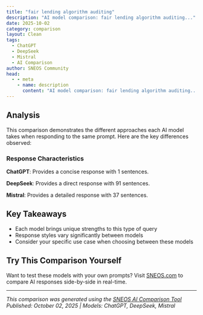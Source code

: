 ```yaml
---
title: "fair lending algorithm auditing"
description: "AI model comparison: fair lending algorithm auditing..."
date: 2025-10-02
category: comparison
layout: Clean
tags:
  - ChatGPT
  - DeepSeek
  - Mistral
  - AI Comparison
author: SNEOS Community
head:
  - - meta
    - name: description
      content: "AI model comparison: fair lending algorithm auditing..."
---
```


<ChatComparison
  title="fair lending algorithm auditing"
  prompt="fair lending algorithm auditing"
  :responses='{"ChatGPT": "Fair lending algorithm auditing is an essential process to ensure that algorithms used in lending and credit decisions are fair, transparent, and compliant with anti-discrimination laws. This process aims to identify and mitigate bias in lending practices, ensuring equal access to credit for all applicants regardless of race, ethnicity, gender, or other protected characteristics.\n\nHere are the main components and steps involved in fair lending algorithm auditing:\n\n### 1. **Understanding Fair Lending Laws**\n - Familiarize yourself with relevant laws and regulations, such as the Equal Credit Opportunity Act (ECOA), the Fair Housing Act (FHA), and other state-level laws that prohibit discriminatory lending practices.\n\n### 2. **Defining Key Metrics**\n - Identify key performance indicators (KPIs) for fair lending compliance. Common metrics include:\n - Approval rates by demographic group.\n - Denial rates by demographic group.\n - Differences in terms (interest rates, loan amounts) offered to different groups.\n - Default rates across different demographic groups.\n\n### 3. **Data Collection**\n - Gather data on applicants, including demographic information, credit scores, loan amounts, interest rates, and loan outcomes. Ensure that data collection complies with legal regulations.\n\n### 4. **Data Preprocessing**\n - Clean and preprocess the data to remove any inaccuracies, missing values, and other data quality issues.\n - Ensure that sensitive variables (like race or gender) are treated appropriately to avoid direct discrimination while still being able to analyze for bias.\n\n### 5. **Algorithm Analysis**\n - Examine the lending algorithms in use, including machine learning models and rule-based systems.\n - Analyze how these algorithms process inputs and make decisions. Pay attention to the training data and features used.\n\n### 6. **Disparity Analysis**\n - Conduct statistical analysis to assess whether there are significant disparities in the outcomes across different demographic groups.\n - Use statistical tests (e.g., chi-square tests) to determine if differences in treatment are statistically significant.\n\n### 7. **Bias Detection Techniques**\n - Implement bias detection techniques such as:\n - **Disparate Impact Analysis:** Checking if the algorithm results in adverse effects on a protected class.\n - **Fairness Metrics:** Using metrics like demographic parity, equal opportunity, and equalized odds.\n - **Model interpretability tools:** Techniques such as SHAP (SHapley Additive exPlanations) or LIME (Local Interpretable Model-agnostic Explanations) to understand model decisions.\n\n### 8. **Remediation Strategies**\n - Identify factors causing bias and develop strategies to address these issues, which may include:\n - Re-evaluating the features used in the model.\n - Implementing bias correction algorithms.\n - Establishing thresholds or rules to guide lending decisions that promote fairness.\n\n### 9. **Ongoing Monitoring and Re-assessment**\n - Fair lending audits should not be one-time efforts. Implement continuous monitoring to assess the long-term performance and fairness of lending algorithms.\n - Regularly update models and audits based on changes in laws, demographics, and market conditions.\n\n### 10. **Documentation and Reporting**\n - Keep detailed records of the auditing process, findings, and any corrective actions taken.\n - Prepare reports for stakeholders, regulatory bodies, and internal teams demonstrating compliance and commitment to fair lending practices.\n\n### 11. **Stakeholder Engagement**\n - Engage with relevant stakeholders, including legal teams, compliance officers, and community representatives, to ensure that concerns about fairness are addressed in the auditing process.\n\n### Conclusion\nAuditing algorithms for fair lending is crucial in promoting equitable access to credit. By implementing a structured approach to auditing, organizations can help ensure compliance with fair lending laws, minimize bias, and foster trust among consumers.", "DeepSeek": "Of course. This is a critical and complex topic at the intersection of finance, law, and data ethics. Here is a comprehensive overview of fair lending algorithm auditing.\n\n### What is Fair Lending Algorithm Auditing?\n\nFair lending algorithm auditing is the process of systematically evaluating the algorithms and models used in credit decisioning (e.g., for loans, credit cards, mortgages) to ensure they do not produce **unfair, discriminatory, or biased outcomes** against protected classes of people, as defined by laws like the **Equal Credit Opportunity Act (ECOA)** and the **Fair Housing Act (FHA)**.\n\nIt moves beyond traditional compliance by recognizing that even algorithms with no explicit use of protected characteristics (like race or gender) can still perpetuate and even amplify historical biases present in the data or through proxy variables.\n\n### Why is it So Important?\n\n1. **Legal and Regulatory Compliance:** Regulators like the **Consumer Financial Protection Bureau (CFPB)**, **Federal Reserve**, and **Department of Justice (DOJ)** are increasingly focused on algorithmic discrimination. Violations can lead to massive fines, consent orders, and reputational damage.\n2. **Reputational Risk:** Public exposure of a biased algorithm can destroy customer trust and brand value.\n3. **Ethical Responsibility:** It\u0027s a matter of social justice to ensure that the automated systems governing financial opportunity do not unfairly harm marginalized communities.\n4. **Business Performance:** A biased model may be inefficient, excluding creditworthy individuals from certain demographics and thus limiting the lender\u0027s market and potential profit.\n\n---\n\n### Key Concepts and Terminology\n\n* **Protected Classes:** Groups defined by race, color, religion, national origin, sex, marital status, age, receipt of public assistance, or exercise of consumer credit rights.\n* **Disparate Treatment:** *Intentional* discrimination where applicants from a protected class are treated less favorably. (e.g., an algorithm that explicitly uses \u0022national origin\u0022 as a feature).\n* **Disparate Impact:** *Unintentional* discrimination where a seemingly neutral policy or practice has a disproportionately adverse effect on a protected class. This is the primary focus of most algorithmic audits.\n* **Proxy Variables:** Features that are highly correlated with a protected class and can be used by a model as a substitute for it. Examples include:\n * **Zip Code:** Heavily correlated with race and national origin due to historical redlining and segregation.\n * **Shopping History/Brand Affinity:** Certain purchases can be correlated with gender or age.\n * **Social Network Data:** Friends and associations can act as proxies.\n* **Fairness Metrics:** Quantitative measures used to assess bias. There is no single definition of \u0022fairness,\u0022 so multiple metrics are used.\n\n---\n\n### The Fair Lending Algorithm Auditing Process\n\nA robust audit is a multi-stage process:\n\n#### 1. Scoping and Planning\n* **Identify the Model:** Which algorithm is being audited? (e.g., underwriting, pricing, marketing).\n* **Define Protected Classes:** Which groups are relevant for the audit?\n* **Determine Legal Framework:** What are the relevant laws and regulatory expectations (ECOA, FHA)?\n* **Gather Data:** Collect model training data, test data, outcome data, and, crucially, **demographic data** for the protected classes. Obtaining this data often involves using **Bayesian Improved Surname Geocoding (BISG)**, a statistical technique that combines surname and geographic data to proxy for race and ethnicity.\n\n#### 2. Pre-Modeling Analysis (Bias in Data)\n* Analyze the historical data for existing biases. If the past data reflects human bias, a model trained on it will likely learn and perpetuate that bias.\n\n#### 3. In-Model Analysis (Bias in the Algorithm)\nThis is the core technical phase, testing for both **disparate impact** and **disparate treatment**.\n\n**A. Disparate Impact Analysis:**\nThe \u0022Four-Fifths Rule\u0022 (or 80% Rule) is a common benchmark. It states that a selection rate for any protected group should be at least 80% of the selection rate for the most favored group.\n* **Calculation:** \u0060(Selection Rate of Protected Group) / (Selection Rate of Control Group)\u0060\n* **Example:** If the approval rate for White applicants is 50%, the approval rate for Black applicants should be at least 40% (80% of 50%). A ratio below 0.8 indicates a potential disparate impact.\n\n**B. Statistical Fairness Metrics:**\nMore sophisticated metrics provide a deeper understanding:\n* **Demographic Parity:** The proportion of applicants selected from each group should be the same. (Ignores qualification).\n* **Equal Opportunity:** The True Positive Rate (approval rate for *creditworthy* applicants) should be the same across groups. (Considers qualification).\n* **Predictive Parity:** The precision of the model (the probability that an approved applicant is truly creditworthy) should be the same across groups.\n* **Counterfactual Fairness:** \u0022Would this applicant have received a different outcome if they belonged to a different protected class, all else being equal?\u0022\n\n**C. Proxy Variable Analysis:**\n* Use statistical techniques (like correlation analysis, variable importance measures from the model like SHAP values) to identify if any features are acting as strong proxies for protected classes.\n\n#### 4. Post-Model Analysis (Bias in Outcomes)\n* Analyze the *actual outcomes* of the model\u0027s decisions. Are there significant disparities in denial rates, interest rates, or default rates across protected groups, even after controlling for risk?\n\n#### 5. Mitigation and Reporting\n* **Document Findings:** Create a comprehensive report detailing the methodology, results, and any found disparities.\n* **Recommend Mitigations:**\n * **Pre-Processing:** Modify the training data to remove biases.\n * **In-Processing:** Use fairness-aware algorithms that incorporate fairness constraints during model training.\n * **Post-Processing:** Adjust the model\u0027s decision thresholds for different protected groups to achieve a fair outcome.\n* **Implement and Re-audit:** Fairness is not a one-time check. Models must be continuously monitored and re-audited, especially after retraining.\n\n---\n\n### Tools and Techniques\n\n* **BISG Proxies:** The standard method for imputing race/ethnicity in the absence of self-reported data.\n* **Explainable AI (XAI):** Techniques like **SHAP (SHapley Additive exPlanations)** and **LIME** are crucial to understand *why* a model made a specific decision and to identify influential features that could be proxies.\n* **Open-Source Libraries:**\n * **AI Fairness 360 (AIF360) - IBM:** A comprehensive toolkit containing dozens of fairness metrics and mitigation algorithms.\n * **Fairlearn - Microsoft:** A Python package to assess and improve fairness of AI systems.\n* **Commercial Platforms:** Several fintech and regtech companies now offer specialized SaaS platforms for continuous fair lending monitoring and compliance.\n\n### Challenges and Limitations\n\n1. **The Proxy Problem:** It\u0027s impossible to identify and remove all potential proxies.\n2. **Trade-offs:** There is often a trade-off between model accuracy and fairness. Mitigating bias might slightly reduce the model\u0027s overall predictive power.\n3. **No Single Definition of Fairness:** Different fairness metrics can be mutually exclusive. Choosing which metric to prioritize is a legal and ethical decision, not just a technical one.\n4. **Data Scarcity:** Reliable demographic data is often not directly collected, making BISG imputation necessary but imperfect.\n\n### The Regulatory Landscape\n\nRegulators have made it clear that **\u0022black box\u0022 models are not an excuse for discrimination**. Institutions are responsible for the outcomes of their models, regardless of their complexity. The CFPB has issued circulars and guidance emphasizing that ECOA applies equally to digital and algorithmic lending.\n\n### Conclusion\n\nFair lending algorithm auditing is no longer an optional \u0022nice-to-have\u0022 but a fundamental component of responsible AI in financial services. It requires a collaborative effort between **data scientists, compliance officers, legal counsel, and ethicists** to build systems that are not only profitable and efficient but also fair and just. A proactive, well-documented auditing process is the best defense against regulatory action and the key to building trustworthy financial products.", "Mistral": "Auditing a fair lending algorithm involves ensuring that the algorithm does not discriminate against any protected groups and complies with fair lending laws and regulations. Here\u0027s a step-by-step process to audit a fair lending algorithm:\n\n### 1. **Understand Legal and Regulatory Requirements**\n - **Fair Lending Laws:** Familiarize yourself with laws such as the Equal Credit Opportunity Act (ECOA), the Fair Housing Act (FHA), and the Community Reinvestment Act (CRA).\n - **Regulatory Guidance:** Review guidance from regulatory bodies like the Consumer Financial Protection Bureau (CFPB) and the Federal Reserve.\n\n### 2. **Data Collection and Preparation**\n - **Data Sources:** Gather data on loan applications, approvals, denials, interest rates, and other relevant metrics.\n - **Protected Classes:** Identify protected classes such as race, ethnicity, gender, age, and marital status.\n - **Data Quality:** Ensure the data is accurate, complete, and representative.\n\n### 3. **Algorithm Analysis**\n - **Model Documentation:** Review the documentation of the algorithm, including its design, training data, and decision-making process.\n - **Feature Analysis:** Examine the features used by the algorithm to ensure they do not inadvertently introduce bias.\n - **Proxy Variables:** Identify any proxy variables that could indirectly introduce bias (e.g., zip code as a proxy for race).\n\n### 4. **Bias Detection**\n - **Statistical Tests:** Use statistical tests to detect disparities in outcomes for different groups. Common tests include:\n - **Disparate Impact:** Check if the algorithm disproportionately affects protected groups.\n - **Disparate Treatment:** Ensure that the algorithm treats all groups equally.\n - **Fairness Metrics:** Evaluate fairness metrics such as demographic parity, equal opportunity, and equalized odds.\n\n### 5. **Model Performance**\n - **Accuracy and Fairness Trade-off:** Assess the trade-off between model accuracy and fairness. Ensure that fairness is not compromised for the sake of accuracy.\n - **Robustness:** Test the model\u0027s robustness to changes in input data and ensure it performs consistently across different groups.\n\n### 6. **Documentation and Reporting**\n - **Findings Report:** Document all findings, including any detected biases, statistical tests, and fairness metrics.\n - **Recommendations:** Provide recommendations for mitigating any detected biases and improving the fairness of the algorithm.\n - **Compliance Report:** Prepare a compliance report to demonstrate adherence to fair lending laws and regulations.\n\n### 7. **Remediation and Monitoring**\n - **Bias Mitigation:** Implement strategies to mitigate detected biases, such as re-training the model with balanced data, adjusting feature weights, or using fairness-aware algorithms.\n - **Continuous Monitoring:** Establish a continuous monitoring process to regularly audit the algorithm for fairness and compliance.\n\n### 8. **Stakeholder Engagement**\n - **Internal Stakeholders:** Engage with internal stakeholders, including compliance officers, data scientists, and legal teams, to ensure alignment and support.\n - **External Stakeholders:** Communicate with external stakeholders, such as regulators and consumers, to build trust and transparency.\n\n### Tools and Techniques\n - **Fairness Toolkits:** Use fairness toolkits like IBM\u0027s AI Fairness 360, Google\u0027s What-If Tool, and Microsoft\u0027s Fairlearn to assist in the auditing process.\n - **Bias Mitigation Algorithms:** Implement bias mitigation algorithms such as pre-processing, in-processing, and post-processing techniques.\n\n### Conclusion\nAuditing a fair lending algorithm is a critical process to ensure compliance with fair lending laws and to promote equitable outcomes. By following a structured approach, organizations can identify and mitigate biases, enhance transparency, and build trust with stakeholders."}' 
  published-date="13:38"
/>

## Analysis

This comparison demonstrates the different approaches each AI model takes when responding to the same prompt. Here are the key differences observed:

### Response Characteristics

**ChatGPT**: Provides a concise response with 1 sentences. 

**DeepSeek**: Provides a direct response with 91 sentences. 

**Mistral**: Provides a detailed response with 37 sentences. 

## Key Takeaways

- Each model brings unique strengths to this type of query
- Response styles vary significantly between models
- Consider your specific use case when choosing between these models

## Try This Comparison Yourself

Want to test these models with your own prompts? Visit [SNEOS.com](https://sneos.com) to compare AI responses side-by-side in real-time.

---

*This comparison was generated using the [SNEOS AI Comparison Tool](https://sneos.com)*
*Published: October 02, 2025 | Models: ChatGPT, DeepSeek, Mistral*
